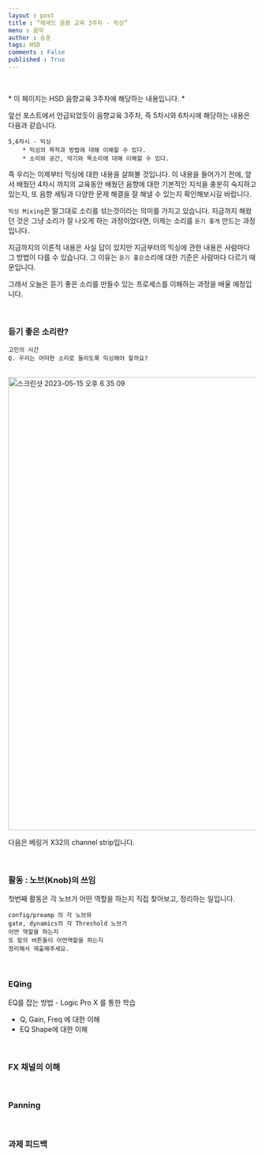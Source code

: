 ```yaml
---
layout : post
title : “헤세드 음향 교육 3주차 - 믹싱”
menu : 음악
author : 송훈
tags: HSD 
comments : False
published : True 
---
```


<br>

\* 이 페이지는 HSD 음향교육 3주차에 해당하는 내용입니다. \* 


앞선 포스트에서 언급되었듯이 음향교육 3주차, 즉 5차시와 6차시에 해당하는 내용은 다음과 같습니다.
```
5,6차시 - 믹싱
	* 믹싱의 목적과 방법에 대해 이해할 수 있다.
	* 소리와 공간, 악기와 목소리에 대해 이해할 수 있다.
```

즉 우리는 이제부터 믹싱에 대한 내용을 살펴볼 것입니다.
이 내용을 들어가기 전에, 
앞서 배웠던 4차시 까지의 교육동안 배웠던
음향에 대한 기본적인 지식을 충분히 숙지하고 있는지, 
또 음향 세팅과 다양한 문제 해결을 잘 해낼 수 있는지 확인해보시길 바랍니다.

`믹싱 Mixing`은 말그대로 소리를 섞는것이라는 의미를 가지고 있습니다.
지금까지 해왔던 것은 그냥 소리가 잘 나오게 하는 과정이었다면,
이제는 소리를 `듣기 좋게` 만드는 과정입니다.

지금까지의 이론적 내용은 사실 답이 있지만
지금부터의 믹싱에 관한 내용은 사람마다 그 방법이 다를 수 있습니다.
그 이유는 `듣기 좋은`소리에 대한 기준은 사람마다 다르기 때문입니다.

그래서 오늘은 듣기 좋은 소리를 만들수 있는 프로세스를 이해하는 과정을 배울 예정입니다.

<br> 

### 듣기 좋은 소리란?
```
고민의 시간
Q. 우리는 어떠한 소리로 들리도록 믹싱해야 할까요?
```

<br>
	
<img width="916" alt="스크린샷 2023-05-15 오후 6 35 09" src="https://github.com/songh-oon/songh-oon.github.io/assets/84430293/829b1bd6-a992-471b-a8ef-5a41dcdfe8b7">

다음은 베링거 X32의 channel strip입니다. 

<br>

### 활동 : 노브(Knob)의 쓰임
첫번째 활동은 각 노브가 어떤 역할을 하는지 직접 찾아보고, 정리하는 일입니다.
```
config/preamp 의 각 노브와
gate, dynamics의 각 Threshold 노브가 
어떤 역할을 하는지 
또 밑의 버튼들이 어떤역할을 하는지 
정리해서 제출해주세요.
```

<br>

### EQing

EQ를 잡는 방법 - Logic Pro X 를 통한 학습
- Q, Gain, Freq 에 대한 이해
- EQ Shape에 대한 이해

<br>

### FX 채널의 이해

<br>

### Panning

<br>

### 과제 피드백

